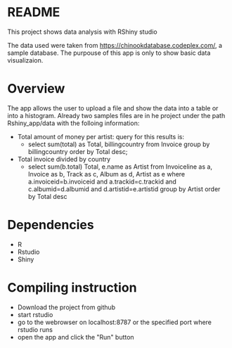 # README

This project shows data analysis with RShiny studio

The data used were taken from https://chinookdatabase.codeplex.com/, a sample database. The purpouse of this app is only to show basic data visualizaion. 

Overview
========

The app allows the user to upload a file and show the data into a table or into a histogram. Already two samples files are in he project under the path Rshiny_app/data with the folloing information:

  - Total amount of money per artist: query for this results is:
    - select sum(total) as Total, billingcountry from Invoice group by billingcountry order by Total desc;
  - Total invoice divided by country
    - select sum(b.total) Total, e.name as Artist from Invoiceline as a, Invoice as b, Track as c, Album as d, Artist as e where a.invoiceid=b.invoiceid and a.trackid=c.trackid and c.albumid=d.albumid and d.artistid=e.artistid group by Artist order by Total desc

Dependencies
==========
   - R
   - Rstudio
   - Shiny

Compiling instruction
=========

  - Download the project from github 
  - start rstudio
  - go to the webrowser on localhost:8787 or the specified port where rstudio runs
  - open the app and click the "Run" button

